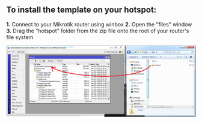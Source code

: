 ## To install the template on your hotspot:

**1.** Connect to your Mikrotik router using winbox
**2.** Open the "files" window
**3.** Drag the "hotspot" folder from the zip file onto the root of your router's file system

![Login](login.png)